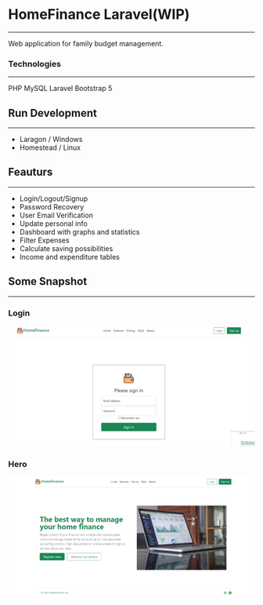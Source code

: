 # HomeFinance Laravel(WIP)
---
Web application for family budget management.  

### Technologies
---
PHP
MySQL
Laravel
Bootstrap 5

## Run Development 
---
- Laragon / Windows
- Homestead / Linux

## Feauturs
---

- Login/Logout/Signup
- Password Recovery
- User Email Verification
- Update personal info
- Dashboard with graphs and statistics
- Filter Expenses
- Calculate saving possibilities
- Income and expenditure tables

## Some Snapshot
---
### Login
![Login](./Media/snapshot/Login.png)

### Hero
![Hero](./Media/snapshot/Hero.png)
